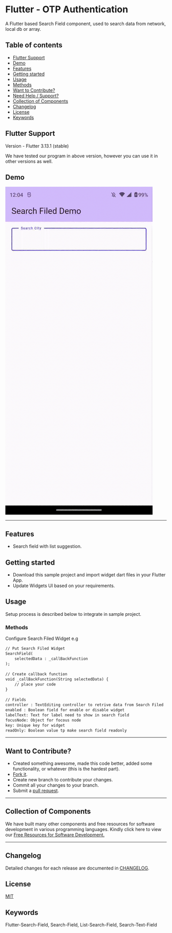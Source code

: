 # Flutter - OTP Authentication

A Flutter based Search Field component, used to search data from network, local db or array.


## Table of contents
- [Flutter Support](#flutter-support)
- [Demo](#demo)
- [Features](#features)
- [Getting started](#getting-started)
- [Usage](#usage)
- [Methods](#methods)
- [Want to Contribute?](#want-to-contribute)
- [Need Help / Support?](#need-help)
- [Collection of Components](#collection-of-Components)
- [Changelog](#changelog)
- [License](#license)
- [Keywords](#Keywords)


## Flutter Support

Version - Flutter 3.13.1 (stable)

We have tested our program in above version, however you can use it in other versions as well.


## Demo
![](./search_field.gif)

------

## Features

* Search field with list suggestion.

## Getting started

* Download this sample project and import widget dart files in your Flutter App.
* Update Widgets UI based on your requirements.


## Usage

Setup process is described below to integrate in sample project.

### Methods

Configure Search Filed Widget e.g

    // Put Search Filed Widget
    SearchField(
        selectedData : _callBackFunction
    );
       
    // Create callback function 
    void _callBackFunction(String selectedData) {
        // place your code
    }

    // Fields
    controller : TextEditing controller to retrive data from Search Filed
    enabled : Boolean field for enable or disable widget
    labelText: Text for label need to show in search field
    focusNode: Object for focous node
    key: Unique key for widget
    readOnly: Boolean value tp make search field readonly
    
------

## Want to Contribute?

- Created something awesome, made this code better, added some functionality, or whatever (this is the hardest part).
- [Fork it](http://help.github.com/forking/).
- Create new branch to contribute your changes.
- Commit all your changes to your branch.
- Submit a [pull request](http://help.github.com/pull-requests/).

------

## Collection of Components
We have built many other components and free resources for software development in various programming languages. Kindly click here to view our [Free Resources for Software Development.](https://www.weblineindia.com/software-development-resources.html)
 
------

## Changelog
Detailed changes for each release are documented in [CHANGELOG](./CHANGELOG).


## License
[MIT](LICENSE)

[mit]: ./LICENSE


## Keywords
Flutter-Search-Field, Search-Field, List-Search-Field, Search-Text-Field
